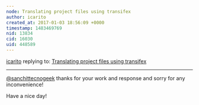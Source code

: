 ```yaml
---
node: Translating project files using transifex
author: icarito
created_at: 2017-01-03 18:56:09 +0000
timestamp: 1483469769
nid: 13834
cid: 16030
uid: 448589
---
```




[icarito](../profile/icarito) replying to: [Translating project files using transifex](../notes/sanchittechnogeek/01-03-2017/translating-project-files-using-transifex)

----
[@sanchittecnogeek](/profile/sanchittecnogeek) thanks for your work and response and sorry for any inconvenience!

Have a nice day!